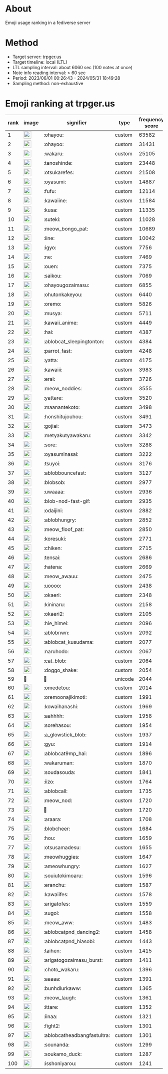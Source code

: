 # About
Emoji usage ranking in a fediverse server

# Method
- Target server: trpger.us
- Target timeline: local (LTL)
- LTL sampling interval: about 6060 sec (100 notes at once)
- Note info reading interval: > 60 sec
- Period: 2023/06/01 00:26:43 - 2024/05/31 18:49:28 
- Sampling method: non-exhaustive

# Emoji ranking at trpger.us

|rank|image|signifier|type|frequency score|
|----|----|----|----|----|
|1|<img height="24" src="https://trpger.us/emoji/ohayou.webp">|:ohayou:|custom|63582|
|2|<img height="24" src="https://trpger.us/emoji/ohayoo.webp">|:ohayoo:|custom|31431|
|3|<img height="24" src="https://trpger.us/emoji/wakaru.webp">|:wakaru:|custom|25105|
|4|<img height="24" src="https://trpger.us/emoji/tanoshinde.webp">|:tanoshinde:|custom|23448|
|5|<img height="24" src="https://trpger.us/emoji/otsukarefes.webp">|:otsukarefes:|custom|21508|
|6|<img height="24" src="https://trpger.us/emoji/oyasumi.webp">|:oyasumi:|custom|14887|
|7|<img height="24" src="https://trpger.us/emoji/fufu.webp">|:fufu:|custom|12114|
|8|<img height="24" src="https://trpger.us/emoji/kawaiine.webp">|:kawaiine:|custom|11584|
|9|<img height="24" src="https://trpger.us/emoji/kusa.webp">|:kusa:|custom|11335|
|10|<img height="24" src="https://trpger.us/emoji/suteki.webp">|:suteki:|custom|11028|
|11|<img height="24" src="https://trpger.us/emoji/meow_bongo_pat.webp">|:meow_bongo_pat:|custom|10689|
|12|<img height="24" src="https://trpger.us/emoji/iine.webp">|:iine:|custom|10042|
|13|<img height="24" src="https://trpger.us/emoji/igyo.webp">|:igyo:|custom|7756|
|14|<img height="24" src="https://trpger.us/emoji/ne.webp">|:ne:|custom|7469|
|15|<img height="24" src="https://trpger.us/emoji/ouen.webp">|:ouen:|custom|7375|
|16|<img height="24" src="https://trpger.us/emoji/saikou.webp">|:saikou:|custom|7069|
|17|<img height="24" src="https://trpger.us/emoji/ohayougozaimasu.webp">|:ohayougozaimasu:|custom|6855|
|18|<img height="24" src="https://trpger.us/emoji/ohutonkakeyou.webp">|:ohutonkakeyou:|custom|6440|
|19|<img height="24" src="https://trpger.us/emoji/oremo.webp">|:oremo:|custom|5826|
|20|<img height="24" src="https://trpger.us/emoji/musya.webp">|:musya:|custom|5711|
|21|<img height="24" src="https://trpger.us/emoji/kawaii_anime.webp">|:kawaii_anime:|custom|4449|
|22|<img height="24" src="https://trpger.us/emoji/hai.webp">|:hai:|custom|4387|
|23|<img height="24" src="https://trpger.us/emoji/ablobcat_sleepingtonton.webp">|:ablobcat_sleepingtonton:|custom|4384|
|24|<img height="24" src="https://trpger.us/emoji/parrot_fast.webp">|:parrot_fast:|custom|4248|
|25|<img height="24" src="https://trpger.us/emoji/yatta.webp">|:yatta:|custom|4175|
|26|<img height="24" src="https://trpger.us/emoji/kawaiii.webp">|:kawaiii:|custom|3983|
|27|<img height="24" src="https://trpger.us/emoji/erai.webp">|:erai:|custom|3726|
|28|<img height="24" src="https://trpger.us/emoji/meow_noddies.webp">|:meow_noddies:|custom|3555|
|29|<img height="24" src="https://trpger.us/emoji/yattare.webp">|:yattare:|custom|3520|
|30|<img height="24" src="https://trpger.us/emoji/maanantekoto.webp">|:maanantekoto:|custom|3498|
|31|<img height="24" src="https://trpger.us/emoji/honshitujouhou.webp">|:honshitujouhou:|custom|3491|
|32|<img height="24" src="https://trpger.us/emoji/gojiai.webp">|:gojiai:|custom|3473|
|33|<img height="24" src="https://trpger.us/emoji/metyakutyawakaru.webp">|:metyakutyawakaru:|custom|3342|
|34|<img height="24" src="https://trpger.us/emoji/sore.webp">|:sore:|custom|3288|
|35|<img height="24" src="https://trpger.us/emoji/oyasuminasai.webp">|:oyasuminasai:|custom|3222|
|36|<img height="24" src="https://trpger.us/emoji/tsuyoi.webp">|:tsuyoi:|custom|3176|
|37|<img height="24" src="https://trpger.us/emoji/ablobbouncefast.webp">|:ablobbouncefast:|custom|3127|
|38|<img height="24" src="https://trpger.us/emoji/blobsob.webp">|:blobsob:|custom|2977|
|39|<img height="24" src="https://trpger.us/emoji/uwaaaa.webp">|:uwaaaa:|custom|2936|
|40|<img height="24" src="https://trpger.us/emoji/blob-nod-fast-gif.webp">|:blob-nod-fast-gif:|custom|2935|
|41|<img height="24" src="https://trpger.us/emoji/odaijini.webp">|:odaijini:|custom|2882|
|42|<img height="24" src="https://trpger.us/emoji/ablobhungry.webp">|:ablobhungry:|custom|2852|
|43|<img height="24" src="https://trpger.us/emoji/meow_floof_pat.webp">|:meow_floof_pat:|custom|2850|
|44|<img height="24" src="https://trpger.us/emoji/koresuki.webp">|:koresuki:|custom|2771|
|45|<img height="24" src="https://trpger.us/emoji/chiken.webp">|:chiken:|custom|2715|
|46|<img height="24" src="https://trpger.us/emoji/tensai.webp">|:tensai:|custom|2686|
|47|<img height="24" src="https://trpger.us/emoji/hatena.webp">|:hatena:|custom|2669|
|48|<img height="24" src="https://trpger.us/emoji/meow_awauu.webp">|:meow_awauu:|custom|2475|
|49|<img height="24" src="https://trpger.us/emoji/uoooo.webp">|:uoooo:|custom|2438|
|50|<img height="24" src="https://trpger.us/emoji/okaeri.webp">|:okaeri:|custom|2348|
|51|<img height="24" src="https://trpger.us/emoji/kininaru.webp">|:kininaru:|custom|2158|
|52|<img height="24" src="https://trpger.us/emoji/okaeri2.webp">|:okaeri2:|custom|2105|
|53|<img height="24" src="https://trpger.us/emoji/hie_himei.webp">|:hie_himei:|custom|2096|
|54|<img height="24" src="https://trpger.us/emoji/ablobnwn.webp">|:ablobnwn:|custom|2092|
|55|<img height="24" src="https://trpger.us/emoji/ablobcat_kusudama.webp">|:ablobcat_kusudama:|custom|2077|
|56|<img height="24" src="https://trpger.us/emoji/naruhodo.webp">|:naruhodo:|custom|2067|
|57|<img height="24" src="https://trpger.us/emoji/cat_blob.webp">|:cat_blob:|custom|2064|
|58|<img height="24" src="https://trpger.us/emoji/doggo_shake.webp">|:doggo_shake:|custom|2054|
|59|🍮|🍮|unicode|2044|
|60|<img height="24" src="https://trpger.us/emoji/omedetou.webp">|:omedetou:|custom|2014|
|61|<img height="24" src="https://trpger.us/emoji/oremoonajikimoti.webp">|:oremoonajikimoti:|custom|1991|
|62|<img height="24" src="https://trpger.us/emoji/kowaihanashi.webp">|:kowaihanashi:|custom|1969|
|63|<img height="24" src="https://trpger.us/emoji/aahhhh.webp">|:aahhhh:|custom|1958|
|64|<img height="24" src="https://trpger.us/emoji/sorehasou.webp">|:sorehasou:|custom|1954|
|65|<img height="24" src="https://trpger.us/emoji/a_glowstick_blob.webp">|:a_glowstick_blob:|custom|1937|
|66|<img height="24" src="https://trpger.us/emoji/gyu.webp">|:gyu:|custom|1914|
|67|<img height="24" src="https://trpger.us/emoji/ablobcat9mp_hai.webp">|:ablobcat9mp_hai:|custom|1896|
|68|<img height="24" src="https://trpger.us/emoji/wakaruman.webp">|:wakaruman:|custom|1870|
|69|<img height="24" src="https://trpger.us/emoji/soudasouda.webp">|:soudasouda:|custom|1841|
|70|<img height="24" src="https://trpger.us/emoji/iizo.webp">|:iizo:|custom|1764|
|71|<img height="24" src="https://trpger.us/emoji/ablobcall.webp">|:ablobcall:|custom|1735|
|72|<img height="24" src="https://trpger.us/emoji/meow_nod.webp">|:meow_nod:|custom|1720|
|73|<img height="24" src="https://trpger.us/emoji/birthday.webp">|:birthday:|custom|1720|
|74|<img height="24" src="https://trpger.us/emoji/araara.webp">|:araara:|custom|1708|
|75|<img height="24" src="https://trpger.us/emoji/blobcheer.webp">|:blobcheer:|custom|1684|
|76|<img height="24" src="https://trpger.us/emoji/hou.webp">|:hou:|custom|1659|
|77|<img height="24" src="https://trpger.us/emoji/otsusamadesu.webp">|:otsusamadesu:|custom|1655|
|78|<img height="24" src="https://trpger.us/emoji/meowhuggies.webp">|:meowhuggies:|custom|1647|
|79|<img height="24" src="https://trpger.us/emoji/ameowhungry.webp">|:ameowhungry:|custom|1627|
|80|<img height="24" src="https://trpger.us/emoji/souiutokimoaru.webp">|:souiutokimoaru:|custom|1596|
|81|<img height="24" src="https://trpger.us/emoji/eranchu.webp">|:eranchu:|custom|1587|
|82|<img height="24" src="https://trpger.us/emoji/kawaiifes.webp">|:kawaiifes:|custom|1578|
|83|<img height="24" src="https://trpger.us/emoji/arigatofes.webp">|:arigatofes:|custom|1559|
|84|<img height="24" src="https://trpger.us/emoji/sugoi.webp">|:sugoi:|custom|1558|
|85|<img height="24" src="https://trpger.us/emoji/meow_aww.webp">|:meow_aww:|custom|1483|
|86|<img height="24" src="https://trpger.us/emoji/ablobcatpnd_dancing2.webp">|:ablobcatpnd_dancing2:|custom|1458|
|87|<img height="24" src="https://trpger.us/emoji/ablobcatpnd_hiasobi.webp">|:ablobcatpnd_hiasobi:|custom|1443|
|88|<img height="24" src="https://trpger.us/emoji/taihen.webp">|:taihen:|custom|1415|
|89|<img height="24" src="https://trpger.us/emoji/arigatogozaimasu_burst.webp">|:arigatogozaimasu_burst:|custom|1411|
|90|<img height="24" src="https://trpger.us/emoji/choto_wakaru.webp">|:choto_wakaru:|custom|1396|
|91|<img height="24" src="https://trpger.us/emoji/aaaaa.webp">|:aaaaa:|custom|1391|
|92|<img height="24" src="https://trpger.us/emoji/bunhdlurkaww.webp">|:bunhdlurkaww:|custom|1365|
|93|<img height="24" src="https://trpger.us/emoji/meow_laugh.webp">|:meow_laugh:|custom|1361|
|94|<img height="24" src="https://trpger.us/emoji/ittare.webp">|:ittare:|custom|1352|
|95|<img height="24" src="https://trpger.us/emoji/iinaa.webp">|:iinaa:|custom|1321|
|96|<img height="24" src="https://trpger.us/emoji/fight2.webp">|:fight2:|custom|1301|
|97|<img height="24" src="https://trpger.us/emoji/ablobcatheadbangfastultra.webp">|:ablobcatheadbangfastultra:|custom|1301|
|98|<img height="24" src="https://trpger.us/emoji/sounanda.webp">|:sounanda:|custom|1299|
|99|<img height="24" src="https://trpger.us/emoji/soukamo_duck.webp">|:soukamo_duck:|custom|1287|
|100|<img height="24" src="https://trpger.us/emoji/isshoniyarou.webp">|:isshoniyarou:|custom|1241|
